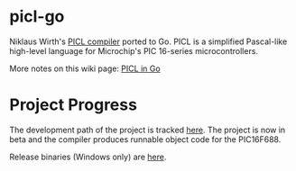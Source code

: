 # picl-go
Niklaus Wirth's [PICL compiler](https://www.inf.ethz.ch/personal/wirth/PICL/index.html) ported to Go. PICL is a simplified Pascal-like high-level language for Microchip's PIC 16-series microcontrollers. 

More notes on this wiki page: [PICL in Go](https://github.com/tschaer/picl-go/wiki/PICL-in-Go)

# Project Progress

The development path of the project is tracked [here](https://github.com/tschaer/picl-go/wiki/Progress). The project is now in beta and the compiler produces runnable object code for the PIC16F688.

Release binaries (Windows only) are [here](https://github.com/tschaer/picl-go/releases).

